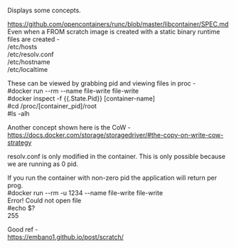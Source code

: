 Displays some concepts.  

https://github.com/opencontainers/runc/blob/master/libcontainer/SPEC.md  
Even when a FROM scratch image is created with a static binary runtime files are created -  
/etc/hosts  
/etc/resolv.conf  
/etc/hostname  
/etc/localtime  

These can be viewed by grabbing pid and viewing files in proc -  
#docker run --rm --name file-write file-write  
#docker inspect -f {{.State.Pid}} [container-name]  
#cd /proc/[container_pid]/root  
#ls -alh  

Another concept shown here is the CoW - 
https://docs.docker.com/storage/storagedriver/#the-copy-on-write-cow-strategy  

resolv.conf is only modified in the container. This is only possible because we are running as 0 pid.  

If you run the container with non-zero pid the application will return per prog.  
#docker run --rm -u 1234 --name file-write file-write  
Error! Could not open file  
#echo $?  
255  



Good ref -  
https://embano1.github.io/post/scratch/  

